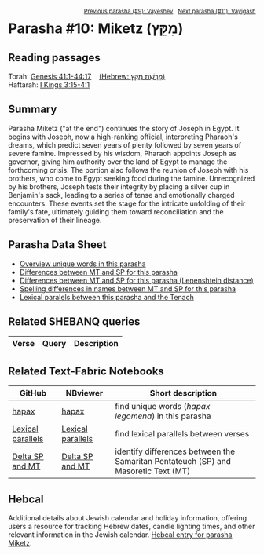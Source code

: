<span style="float: right;"><sup><a href="../09%20-%20Vayeshev">Previous parasha (#9): Vayeshev</a> &nbsp;&nbsp;<a href="../11%20-%20Vayigash">Next parasha (#11): Vayigash</a></sup></span>

# Parasha #10: Miketz (מִקֵּץ) <a name="start"></a>

## Reading passages

Torah: <a href="https://www.stepbible.org/?q=version=NASB2020|reference=Gen.41:1-44:17&options=HNVUG" target="_blank">Genesis 41:1-44:17</a> &nbsp;&nbsp; <a href="https://tikkun.io/#/p/miketz" target="_blank">(Hebrew: פָּרָשַׁת מִקֵּץ)</a><br>
Haftarah: <a href="https://www.stepbible.org/?q=version=NASB2020|reference=1Kgs.3:15-4:1&options=HNVUG" target="_blank">I Kings 3:15-4:1</a>

## Summary

Parasha Miketz ("at the end") continues the story of Joseph in Egypt. It begins with Joseph, now a high-ranking official, interpreting Pharaoh's dreams, which predict seven years of plenty followed by seven years of severe famine. Impressed by his wisdom, Pharaoh appoints Joseph as governor, giving him authority over the land of Egypt to manage the forthcoming crisis. The portion also follows the reunion of Joseph with his brothers, who come to Egypt seeking food during the famine. Unrecognized by his brothers, Joseph tests their integrity by placing a silver cup in Benjamin's sack, leading to a series of tense and emotionally charged encounters. These events set the stage for the intricate unfolding of their family's fate, ultimately guiding them toward reconciliation and the preservation of their lineage.

## Parasha Data Sheet

<ul><li><a href="https://tonyjurg.github.io/Parashot/WeeklyParasha/10%20-%20Miketz/hapax_legomena(Miketz).html" target="_blank">Overview unique words in this parasha</a>
</li><li><a href="https://tonyjurg.github.io/Parashot/WeeklyParasha/10%20-%20Miketz/differences_MT_SP(Miketz).html" target="_blank">Differences between MT and SP for this parasha</a>
</li><li><a href="https://tonyjurg.github.io/Parashot/WeeklyParasha/10%20-%20Miketz/levenshtein_differences_MT_SP(Miketz).html" target="_blank">Differences between MT and SP for this parasha (Lenenshtein distance)</a>
</li><li><a href="https://tonyjurg.github.io/Parashot/WeeklyParasha/10%20-%20Miketz/spelling_differences_SP_MT(Miketz).html" target="_blank">Spelling differences in names between MT and SP for this parasha</a>
</li><li><a href="https://tonyjurg.github.io/Parashot/WeeklyParasha/10%20-%20Miketz/lexical_parallels(Miketz).html" target="_blank">Lexical paralels between this parasha and the Tenach</a>
</li></ul>

## Related SHEBANQ queries

Verse | Query | Description
--- | --- | ---


## Related Text-Fabric Notebooks

GitHub | NBviewer | Short description
---|---|---
<a href="https://github.com/tonyjurg/Parashot/tree/main/WeeklyParasha/10%20-%20Miketz/hapax.ipynb" target="_blank">hapax</a> | <a href="https://nbviewer.org/github/tonyjurg/Parashot/blob/main/WeeklyParasha/10%20-%20Miketz/hapax.ipynb" target="_blank">hapax</a>| find unique words (*hapax legomena*) in this parasha
<a href="https://github.com/tonyjurg/Parashot/tree/main/WeeklyParasha/10%20-%20Miketz/lexical_parallels.ipynb" target="_blank">Lexical parallels</a> | <a href="https://nbviewer.org/github/tonyjurg/Parashot/blob/main/WeeklyParasha/10%20-%20Miketz/lexical_parallels.ipynb" target="_blank">Lexical parallels</a>| find lexical parallels between verses
<a href="https://github.com/tonyjurg/Parashot/tree/main/WeeklyParasha/10%20-%20Miketz/delta_mt_and_sp.ipynb" target="_blank">Delta SP and MT</a> | <a href="https://nbviewer.org/github/tonyjurg/Parashot/blob/main/WeeklyParasha/10%20-%20Miketz/delta_mt_and_sp.ipynb" target="_blank">Delta SP and MT</a>| identify differences between the Samaritan Pentateuch (SP) and Masoretic Text (MT)

## Hebcal

Additional details about Jewish calendar and holiday information, offering users a resource for tracking Hebrew dates, candle lighting times, and other relevant information in the Jewish calendar. <a href="https://www.hebcal.com/sedrot/miketz" target="_blank">Hebcal entry for parasha Miketz</a>.
